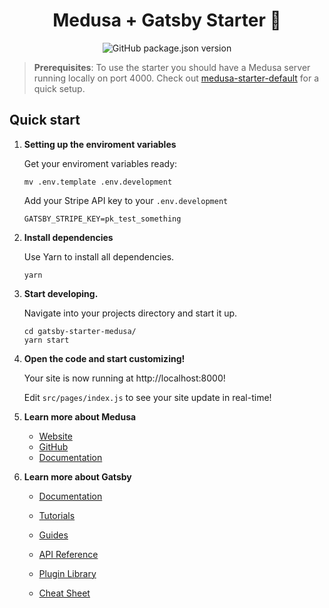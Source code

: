 <h1 align="center">
  Medusa + Gatsby Starter 🚀
</h1>
<div align="center">
  <img alt="GitHub package.json version" src="https://img.shields.io/github/package-json/v/medusajs/gatsby-starter-medusa?label=Version">
</div>

> **Prerequisites**: To use the starter you should have a Medusa server running locally on port 4000. Check out [medusa-starter-default](https://github.com/medusajs/medusa-starter-default) for a quick setup.

## Quick start

1. **Setting up the enviroment variables**

    Get your enviroment variables ready:

    ```shell
    mv .env.template .env.development
    ```

    Add your Stripe API key to your `.env.development`

    ```
    GATSBY_STRIPE_KEY=pk_test_something
    ```

2.  **Install dependencies**

    Use Yarn to install all dependencies.

    ```shell
    yarn
    ```

3.  **Start developing.**

    Navigate into your projects directory and start it up.

    ```shell
    cd gatsby-starter-medusa/
    yarn start
    ```

4.  **Open the code and start customizing!**

    Your site is now running at http://localhost:8000!

    Edit `src/pages/index.js` to see your site update in real-time!

5.  **Learn more about Medusa**

    - [Website](https://www.medusa-commerce.com/)
    - [GitHub](https://github.com/medusajs)
    - [Documentation](https://docs.medusa-commerce.com/)

6.  **Learn more about Gatsby**

    - [Documentation](https://www.gatsbyjs.com/docs/?utm_source=starter&utm_medium=readme&utm_campaign=minimal-starter)

    - [Tutorials](https://www.gatsbyjs.com/tutorial/?utm_source=starter&utm_medium=readme&utm_campaign=minimal-starter)

    - [Guides](https://www.gatsbyjs.com/tutorial/?utm_source=starter&utm_medium=readme&utm_campaign=minimal-starter)

    - [API Reference](https://www.gatsbyjs.com/docs/api-reference/?utm_source=starter&utm_medium=readme&utm_campaign=minimal-starter)

    - [Plugin Library](https://www.gatsbyjs.com/plugins?utm_source=starter&utm_medium=readme&utm_campaign=minimal-starter)

    - [Cheat Sheet](https://www.gatsbyjs.com/docs/cheat-sheet/?utm_source=starter&utm_medium=readme&utm_campaign=minimal-starter)
